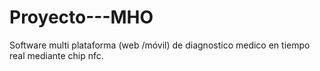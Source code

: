 # Proyecto---MHO
Software multi plataforma (web /móvil) de diagnostico medico en tiempo real mediante chip nfc.
